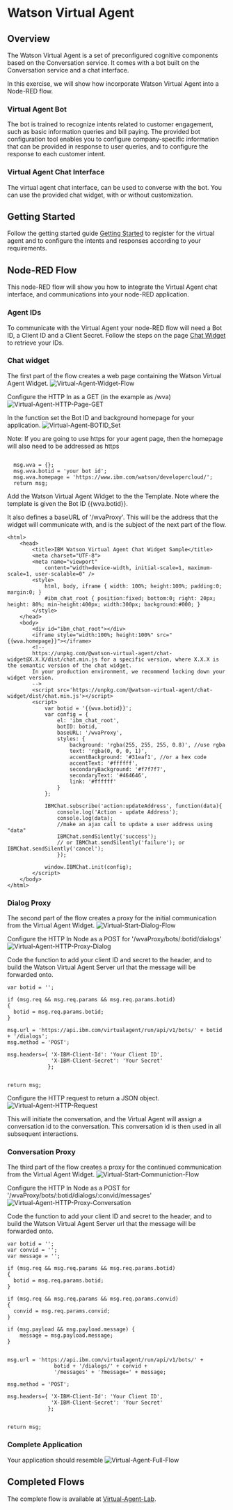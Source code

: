 # Watson Virtual Agent

## Overview
The Watson Virtual Agent is a set of preconfigured cognitive components based on the Conversation service. It comes with a bot built on the Conversation service and a chat interface.

In this exercise, we will show how incorporate Watson Virtual Agent into a Node-RED flow.

### Virtual Agent Bot
The bot is trained to recognize intents related to customer engagement, such as basic information queries and bill paying. The provided bot configuration tool enables you to configure company-specific information that can be provided in response to user queries, and to configure the response to each customer intent.

### Virtual Agent Chat Interface
The virtual agent chat interface, can be used to converse with the bot. You can use the provided chat widget, with or without customization.

## Getting Started
Follow the getting started guide [Getting Started](
https://www.ibm.com/watson/developercloud/doc/virtual-agent/wva_getstart.shtml) to register for the virtual agent and to configure the intents and responses according to your requirements.

## Node-RED Flow
This node-RED flow will show you how to integrate the Virtual Agent chat interface, and communications into your node-RED application.

### Agent IDs
To communicate with the Virtual Agent your node-RED flow will need a Bot ID, a Client ID and a Client Secret. Follow the steps on the page [Chat Widget](https://github.com/watson-virtual-agents/chat-widget) to retrieve your IDs.

### Chat widget
The first part of the flow creates a web page containing the Watson Virtual Agent Widget.
![Virtual-Agent-Widget-Flow](images/virtual_agent_widget_flow.png)

Configure the HTTP In as a GET (in the example as /wva)
![Virtual-Agent-HTTP-Page-GET](images/virtual_agent_page_get.png)

In the function set the Bot ID and background homepage for your application.
![Virtual-Agent-BOTID_Set](images/virtual_agent_function_botid.png)

Note: If you are going to use https for your agent page, then the homepage will also need to be addressed as https

````

  msg.wva = {};
  msg.wva.botid = 'your bot id';
  msg.wva.homepage = 'https://www.ibm.com/watson/developercloud/';
  return msg;

````

Add the Watson Virtual Agent Widget to the the Template. Note where the template is given the Bot ID {{wva.botid}}.

It also defines a baseURL of '/wvaProxy'. This will be the address that the widget will communicate with, and is the subject of the next part of the flow.

````
<html>
    <head>
        <title>IBM Watson Virtual Agent Chat Widget Sample</title>
        <meta charset="UTF-8">
        <meta name="viewport"
            content="width=device-width, initial-scale=1, maximum-scale=1, user-scalable=0" />
        <style>
            html, body, iframe { width: 100%; height:100%; padding:0; margin:0; }
            #ibm_chat_root { position:fixed; bottom:0; right: 20px; height: 80%; min-height:400px; width:300px; background:#000; }
        </style>
    </head>
    <body>
        <div id="ibm_chat_root"></div>
        <iframe style="width:100%; height:100%" src="{{wva.homepage}}"></iframe>
        <!--
        https://unpkg.com/@watson-virtual-agent/chat-widget@X.X.X/dist/chat.min.js for a specific version, where X.X.X is the semantic version of the chat widget.
        In your production environment, we recommend locking down your widget version.
        -->
        <script src='https://unpkg.com/@watson-virtual-agent/chat-widget/dist/chat.min.js'></script>
        <script>
            var botid = '{{wva.botid}}';
            var config = {
                el: 'ibm_chat_root',
                botID: botid,
                baseURL: '/wvaProxy',
                styles: {
                    background: 'rgba(255, 255, 255, 0.8)', //use rgba
                    text: 'rgba(0, 0, 0, 1)',
                    accentBackground: '#31eaf1', //or a hex code
                    accentText: '#ffffff',
                    secondaryBackground: '#f7f7f7',
                    secondaryText: '#464646',
                    link: '#ffffff'
                }
            };

            IBMChat.subscribe('action:updateAddress', function(data){
                console.log('Action - update Address');
                console.log(data);
                //make an ajax call to update a user address using "data"
                IBMChat.sendSilently('success');
                // or IBMChat.sendSilently('failure'); or IBMChat.sendSilently('cancel');
                });

            window.IBMChat.init(config);
        </script>
    </body>
</html>

````

### Dialog Proxy
The second part of the flow creates a proxy for the initial communication from the Virtual Agent Widget.
![Virtual-Start-Dialog-Flow](images/virtual_agent_start_dialog_flow.png)

Configure the HTTP In Node as a POST for '/wvaProxy/bots/:botid/dialogs'
![Virtual-Agent-HTTP-Proxy-Dialog](images/virtual_agent_httpin_post_one.png)

Code the function to add your client ID and secret to the header, and to build the Watson Virtual Agent Server url that the message will be forwarded onto.

````
var botid = '';

if (msg.req && msg.req.params && msg.req.params.botid)
{
  botid = msg.req.params.botid;  
}

msg.url = 'https://api.ibm.com/virtualagent/run/api/v1/bots/' + botid + '/dialogs';
msg.method = 'POST';

msg.headers={ 'X-IBM-Client-Id': 'Your Client ID',
              'X-IBM-Client-Secret': 'Your Secret'
             };


return msg;
````

Configure the HTTP request to return a JSON object.
![Virtual-Agent-HTTP-Request](images/virtual_agent_http_request.png)


This will initiate the conversation, and the Virtual Agent will assign a conversation id to the conversation. This conversation id is then used in all subsequent interactions.

### Conversation Proxy
The third part of the flow creates a proxy for the continued communication from the Virtual Agent Widget.
![Virtual-Start-Communiction-Flow](images/virtual_agent_continue_dialog_flow.png)

Configure the HTTP In Node as a POST for '/wvaProxy/bots/:botid/dialogs/:convid/messages'
![Virtual-Agent-HTTP-Proxy-Conversation](images/virtual_agent_httpin_post_two.png)

Code the function to add your client ID and secret to the header, and to build the Watson Virtual Agent Server url that the message will be forwarded onto.

````
var botid = '';
var convid = '';
var message = '';

if (msg.req && msg.req.params && msg.req.params.botid)
{
  botid = msg.req.params.botid;  
}

if (msg.req && msg.req.params && msg.req.params.convid)
{
  convid = msg.req.params.convid;  
}

if (msg.payload && msg.payload.message) {
    message = msg.payload.message;
}


msg.url = 'https://api.ibm.com/virtualagent/run/api/v1/bots/' +
               botid + '/dialogs/' + convid +
               '/messages' + '?message=' + message;

msg.method = 'POST';

msg.headers={ 'X-IBM-Client-Id': 'Your Client ID',
              'X-IBM-Client-Secret': 'Your Secret'
             };


return msg;

````

### Complete Application
Your application should resemble
![Virtual-Agent-Full-Flow](images/virtual_agent_full_flow.png)


## Completed Flows
The complete flow is available at [Virtual-Agent-Lab](virtual_agent_lab.json).
